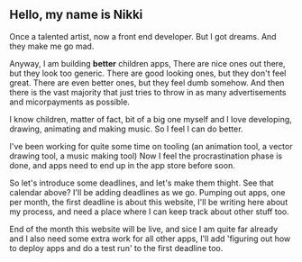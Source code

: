 
<div class='put-calendar-in-here'></div>
<script>
	let deadlines = [{date:new Date(2022, 9, 31), description: 'this website'}];
	buildCalendar(deadlines, new Date());
</script>


## Hello, my name is Nikki 

Once a talented artist, now a front end developer.
But I got dreams.
And they make me go mad.

Anyway, I am building **better** children apps,
There are nice ones out there, but they look too generic.
There are good looking ones, but they don't feel great.
There are even better ones, but they feel dumb somehow.
And then there is the vast majority that just tries to throw in as many advertisements and micorpayments as possible.

I know children, matter of fact, bit of a big one myself and I love developing, drawing, animating and making music.
So I feel I can do better.

I've been working for quite some time on tooling (an animation tool, a vector drawing tool, a music making tool)
Now I feel the procrastination phase is done, and apps need to end up in the app store before soon.


So let's introduce some deadlines,
and let's make them thight.
See that calendar above? I'll be adding deadlines as we go.
Pumping out apps, one per month, the first deadline is about this website, I'll be writing here about my process, and need a place where I can keep track about other stuff too. 

End of the month this website will be live, and sice I am quite far already and I also need some extra work for all other apps, I'll add 'figuring out how to deploy apps and do a test run' to the first deadline too.



